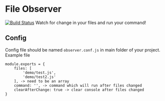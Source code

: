 # File Observer
[![Build Status](https://travis-ci.org/ODudek/file-observer.svg?branch=master)](https://travis-ci.org/ODudek/file-observer)
Watch for change in your files and run your command!

## Config

Config file should be named `observer.conf.js` in main folder of your project. Example file
```
module.exports = {
    files: [
        'demo/test.js',
        'demo/test2.js'
    ], -> need to be an array
    command: '', -> command which will run after files changed
    clearAfterChange: true -> clear console after files changed
}
```
